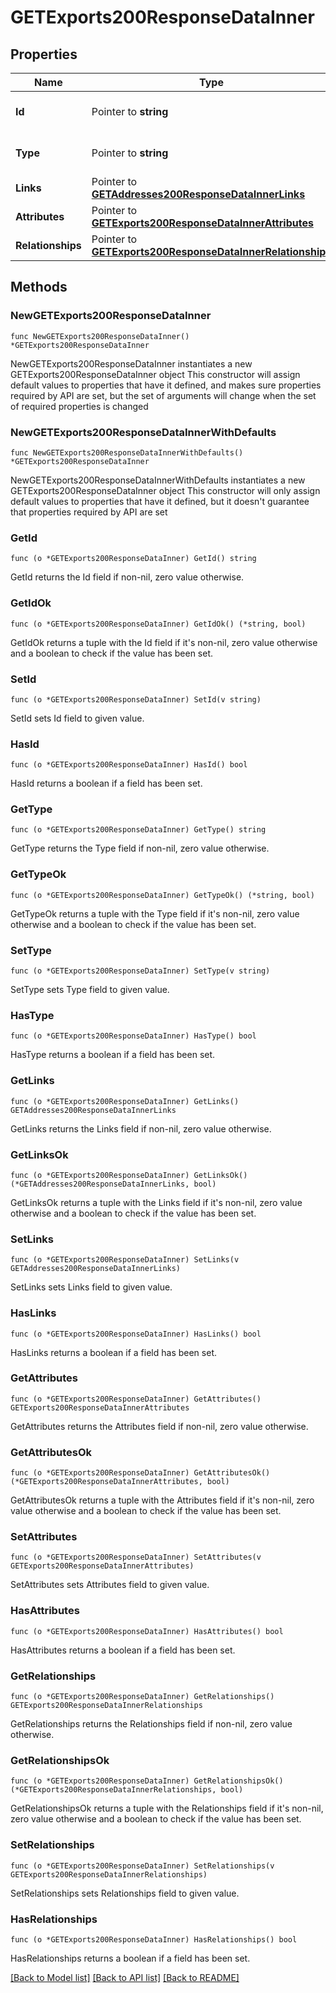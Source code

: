 # GETExports200ResponseDataInner

## Properties

Name | Type | Description | Notes
------------ | ------------- | ------------- | -------------
**Id** | Pointer to **string** | The resource&#39;s id | [optional] 
**Type** | Pointer to **string** | The resource&#39;s type | [optional] 
**Links** | Pointer to [**GETAddresses200ResponseDataInnerLinks**](GETAddresses200ResponseDataInnerLinks.md) |  | [optional] 
**Attributes** | Pointer to [**GETExports200ResponseDataInnerAttributes**](GETExports200ResponseDataInnerAttributes.md) |  | [optional] 
**Relationships** | Pointer to [**GETExports200ResponseDataInnerRelationships**](GETExports200ResponseDataInnerRelationships.md) |  | [optional] 

## Methods

### NewGETExports200ResponseDataInner

`func NewGETExports200ResponseDataInner() *GETExports200ResponseDataInner`

NewGETExports200ResponseDataInner instantiates a new GETExports200ResponseDataInner object
This constructor will assign default values to properties that have it defined,
and makes sure properties required by API are set, but the set of arguments
will change when the set of required properties is changed

### NewGETExports200ResponseDataInnerWithDefaults

`func NewGETExports200ResponseDataInnerWithDefaults() *GETExports200ResponseDataInner`

NewGETExports200ResponseDataInnerWithDefaults instantiates a new GETExports200ResponseDataInner object
This constructor will only assign default values to properties that have it defined,
but it doesn't guarantee that properties required by API are set

### GetId

`func (o *GETExports200ResponseDataInner) GetId() string`

GetId returns the Id field if non-nil, zero value otherwise.

### GetIdOk

`func (o *GETExports200ResponseDataInner) GetIdOk() (*string, bool)`

GetIdOk returns a tuple with the Id field if it's non-nil, zero value otherwise
and a boolean to check if the value has been set.

### SetId

`func (o *GETExports200ResponseDataInner) SetId(v string)`

SetId sets Id field to given value.

### HasId

`func (o *GETExports200ResponseDataInner) HasId() bool`

HasId returns a boolean if a field has been set.

### GetType

`func (o *GETExports200ResponseDataInner) GetType() string`

GetType returns the Type field if non-nil, zero value otherwise.

### GetTypeOk

`func (o *GETExports200ResponseDataInner) GetTypeOk() (*string, bool)`

GetTypeOk returns a tuple with the Type field if it's non-nil, zero value otherwise
and a boolean to check if the value has been set.

### SetType

`func (o *GETExports200ResponseDataInner) SetType(v string)`

SetType sets Type field to given value.

### HasType

`func (o *GETExports200ResponseDataInner) HasType() bool`

HasType returns a boolean if a field has been set.

### GetLinks

`func (o *GETExports200ResponseDataInner) GetLinks() GETAddresses200ResponseDataInnerLinks`

GetLinks returns the Links field if non-nil, zero value otherwise.

### GetLinksOk

`func (o *GETExports200ResponseDataInner) GetLinksOk() (*GETAddresses200ResponseDataInnerLinks, bool)`

GetLinksOk returns a tuple with the Links field if it's non-nil, zero value otherwise
and a boolean to check if the value has been set.

### SetLinks

`func (o *GETExports200ResponseDataInner) SetLinks(v GETAddresses200ResponseDataInnerLinks)`

SetLinks sets Links field to given value.

### HasLinks

`func (o *GETExports200ResponseDataInner) HasLinks() bool`

HasLinks returns a boolean if a field has been set.

### GetAttributes

`func (o *GETExports200ResponseDataInner) GetAttributes() GETExports200ResponseDataInnerAttributes`

GetAttributes returns the Attributes field if non-nil, zero value otherwise.

### GetAttributesOk

`func (o *GETExports200ResponseDataInner) GetAttributesOk() (*GETExports200ResponseDataInnerAttributes, bool)`

GetAttributesOk returns a tuple with the Attributes field if it's non-nil, zero value otherwise
and a boolean to check if the value has been set.

### SetAttributes

`func (o *GETExports200ResponseDataInner) SetAttributes(v GETExports200ResponseDataInnerAttributes)`

SetAttributes sets Attributes field to given value.

### HasAttributes

`func (o *GETExports200ResponseDataInner) HasAttributes() bool`

HasAttributes returns a boolean if a field has been set.

### GetRelationships

`func (o *GETExports200ResponseDataInner) GetRelationships() GETExports200ResponseDataInnerRelationships`

GetRelationships returns the Relationships field if non-nil, zero value otherwise.

### GetRelationshipsOk

`func (o *GETExports200ResponseDataInner) GetRelationshipsOk() (*GETExports200ResponseDataInnerRelationships, bool)`

GetRelationshipsOk returns a tuple with the Relationships field if it's non-nil, zero value otherwise
and a boolean to check if the value has been set.

### SetRelationships

`func (o *GETExports200ResponseDataInner) SetRelationships(v GETExports200ResponseDataInnerRelationships)`

SetRelationships sets Relationships field to given value.

### HasRelationships

`func (o *GETExports200ResponseDataInner) HasRelationships() bool`

HasRelationships returns a boolean if a field has been set.


[[Back to Model list]](../README.md#documentation-for-models) [[Back to API list]](../README.md#documentation-for-api-endpoints) [[Back to README]](../README.md)


